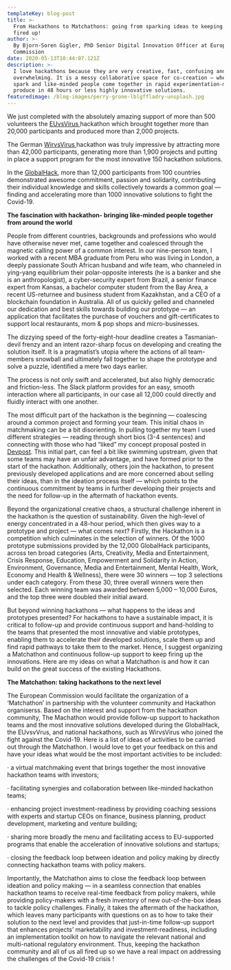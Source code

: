 ```yaml
---
templateKey: blog-post
title: >-
  From Hackathons to Matchathons: going from sparking ideas to keeping them
  fired up!
author: >-
  By Bjorn-Soren Gigler, PhD Senior Digital Innovation Officer at European
  Commission
date: 2020-05-13T10:44:07.121Z
description: >-
  I love hackathons because they are very creative, fast, confusing and
  overwhelming. It is a messy collaborative space for co-creation — where ideas
  spark and like-minded people come together in rapid experimentation-mode and
  produce in 48 hours or less highly innovative solutions.
featuredimage: /blog-images/perry-grone-lblgffladry-unsplash.jpg
---
```

We just completed with the absolutely amazing support of more than 500 volunteers the [EUvsVirus ](https://euvsvirus.org/)hackathon which brought together more than 20,000 participants and produced more than 2,000 projects.

The German [WirvsVirus ](https://wirvsvirushackathon.org/?lang=en)hackathon was truly impressive by attracting more than 42,000 participants, generating more than 1,900 projects and putting in place a support program for the most innovative 150 hackathon solutions.

In the [GlobalHack](https://theglobalhack.com/), more than 12,000 participants from 100 countries demonstrated awesome commitment, passion and solidarity, contributing their individual knowledge and skills collectively towards a common goal — finding and accelerating more than 1000 innovative solutions to fight the Covid-19.

**The fascination with hackathon- bringing like-minded people together from around the world**

People from different countries, backgrounds and professions who would have otherwise never met, came together and coalesced through the magnetic calling power of a common interest. In our nine-person team, I worked with a recent MBA graduate from Peru who was living in London, a deeply passionate South African husband and wife team, who channeled in ying-yang equilibrium their polar-opposite interests (he is a banker and she is an anthropologist), a cyber-security expert from Brazil, a senior finance expert from Kansas, a bachelor computer student from the Bay Area, a recent US-returnee and business student from Kazakhstan, and a CEO of a blockchain foundation in Australia. All of us quickly gelled and channeled our dedication and best skills towards building our prototype — an application that facilitates the purchase of vouchers and gift-certificates to support local restaurants, mom & pop shops and micro-businesses.

The dizzying speed of the forty-eight-hour deadline creates a Tasmanian-devil frenzy and an intent razor-sharp focus on developing and creating the solution itself. It is a pragmatist’s utopia where the actions of all team-members snowball and ultimately fall together to shape the prototype and solve a puzzle, identified a mere two days earlier.

The process is not only swift and accelerated, but also highly democratic and friction-less. The Slack platform provides for an easy, smooth interaction where all participants, in our case all 12,000 could directly and fluidly interact with one another.

The most difficult part of the hackathon is the beginning — coalescing around a common project and forming your team. This initial chaos in matchmaking can be a bit disorienting. In pulling together my team I used different strategies — reading through short bios (3-4 sentences) and connecting with those who had “liked” my concept proposal posted in [Devpost](https://theglobalhack.devpost.com/submissions). This initial part, can feel a bit like swimming upstream, given that some teams may have an unfair advantage, and have formed prior to the start of the hackathon. Additionally, others join the hackathon, to present previously developed applications and are more concerned about selling their ideas, than in the ideation process itself — which points to the continuous commitment by teams in further developing their projects and the need for follow-up in the aftermath of hackathon events.

Beyond the organizational creative chaos, a structural challenge inherent in the hackathon is the question of sustainability. Given the high-level of energy concentrated in a 48-hour period, which then gives way to a prototype and project — what comes next? Firstly, the Hackathon is a competition which culminates in the selection of winners. Of the 1000 prototype submissions provided by the 12,000 GlobalHack participants, across ten broad categories (Arts, Creativity, Media and Entertainment, Crisis Response, Education, Empowerment and Solidarity in Action, Environment, Governance, Media and Entertainment, Mental Health, Work, Economy and Health & Wellness), there were 30 winners — top 3 selections under each category. From these 30, three overall winners were then selected. Each winning team was awarded between 5,000 – 10,000 Euros, and the top three were doubled their initial award.

But beyond winning hackathons — what happens to the ideas and prototypes presented? For hackathons to have a sustainable impact, it is critical to follow-up and provide continuous support and hand-holding to the teams that presented the most innovative and viable prototypes, enabling them to accelerate their developed solutions, scale them up and find rapid pathways to take them to the market. Hence, I suggest organizing a Matchathon and continuous follow-up support to keep firing up the innovations. Here are my ideas on what a Matchathon is and how it can build on the great success of the existing Hackathons.

**The Matchathon: taking hackathons to the next level**

The European Commission would facilitate the organization of a ‘Matchathon’ in partnership with the volunteer community and Hackathon organiserss. Based on the interest and support from the hackathon community, The Machathon would provide follow-up support to hackathon teams and the most innovative solutions developed during the GlobalHack, the EUvsvVrus, and national hackathons, such as WirvsVirus who joined the fight against the Covid-19. Here is a list of ideas of activities to be carried out through the Matchathon. I would love to get your feedback on this and have your ideas what would be the most important activities to be included:

· a virtual matchmaking event that brings together the most innovative hackathon teams with investors;

· facilitating synergies and collaboration between like-minded hackathon teams;

· enhancing project investment-readiness by providing coaching sessions with experts and startup CEOs on finance, business planning, product development, marketing and venture building;

· sharing more broadly the menu and facilitating access to EU-supported programs that enable the acceleration of innovative solutions and startups;

· closing the feedback loop between ideation and policy making by directly connecting hackathon teams with policy makers.

Importantly, the Matchathon aims to close the feedback loop between ideation and policy making — in a seamless connection that enables hackathon teams to receive real-time feedback from policy makers, while providing policy-makers with a fresh inventory of new out-of-the-box ideas to tackle policy challenges. Finally, it takes the aftermath of the hackathon, which leaves many participants with questions on as to how to take their solution to the next level and provides that just-in-time follow-up support that enhances projects’ marketability and investment-readiness, including an implementation toolkit on how to navigate the relevant national and multi-national regulatory environment. Thus, keeping the hackathon community and all of us all fired up so we have a real impact on addressing the challenges of the Covid-19 crisis !